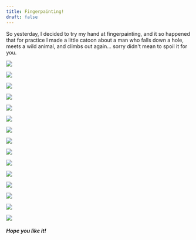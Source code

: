 ```yaml
---
title: Fingerpainting!
draft: false
---
```

So yesterday, I decided to try my hand at fingerpainting, and it so happened that for practice I made a little catoon about a man who falls down a hole, meets a wild animal, and climbs out again... sorry didn't mean to spoil it for you. 

![](/images/1.jpg)

![](/images/2.jpg)

![](/images/3.jpg)

![](/images/4.jpg)

![](/images/5.jpg)

![](/images/6.jpg)

![](/images/7.jpg)

![](/images/8.jpg)

![](/images/9.jpg)

![](/images/10.jpg)

![](/images/12.jpg)

![](/images/13.jpg)

![](/images/14.jpg)

![](/images/15.jpg)

![](/images/16.jpg)

##### Hope you like it!
